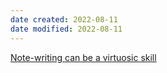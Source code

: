 ```yaml
---
date created: 2022-08-11
date modified: 2022-08-11
---
```

[Note-writing can be a virtuosic skill](https://notes.andymatuschak.org/z4erJ1AQZ28DEMUv3p7AfGNqooWp8pLUVFnQ8)
